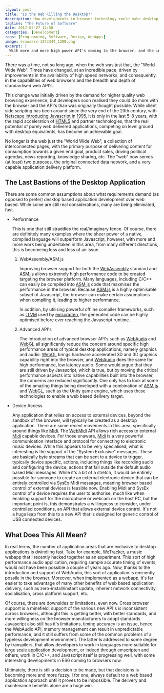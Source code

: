 ```yaml
---
layout: post
title: "Is the Web Killing the Desktop?"
description: How developments in browser technology could make desktop development unnecessary.
tagline: "The Future of Software"
date: 2017-05-27 12:50
categories: [Development]
tags: [Programming, Software, Design, WebApps]
image: browsers-1273344_1280.png
excerpt: |
  With more and more high power API's coming to the browser, and the increasing demand for rapidly accessible, specialised applications, are we seeing the death of native desktop based application installs?
---
```


There was a time, not so long ago, when the web was just that, the "World Wide Web". Times have changed, at an incredible pace, driven by improvements in the availability of high speed networks, and consequently, in the capabilities of web browsers and the breadth and depth of standardised web API's. 

This change was initially driven by the demand for higher quality web browsing experience, but developers soon realised they could do more with the browser and the API's than was originally thought possible. While client side scripting has been around since the very end of the 20th century, with [Netscape introducing Javascript in 1995](https://www.w3.org/community/webed/wiki/A_Short_History_of_JavaScript), it is only in the last 5-8 years, with the rapid acceleration of [HTML5](https://www.w3.org/TR/html5/) and partner technologies, that the real potential of purely web delivered applications, competing on level ground with desktop equivalents, has become an achievable goal. 

No longer is the web just the "World Wide Web", a collection of interconnected pages, with the primary purpose of delivering content for consumption towards a given end goal, product sales, driving political agendas, news reporting, knowledge sharing, etc. The "web" now serves (at least) two purposes, the original connected data network, and a very capable application delivery platform.

The Last Bastions of the Desktop Application
--------------------------------------------

There are some common assumptions about what requirements demand (as opposed to prefer) desktop based application development over web based. While some are still real considerations, many are being eliminated, fast.

* Performance

  This is one that still straddles the real/imaginary fence. Of course, there are definitely many examples where the sheer power of a native, compiled language will outperform Javascript, however, with more and more work being undertaken in this area, from many different directions, this is becomeing less and less of an issue.

  1. WebAssembly/ASM.js

     Improving browser support for both the [WebAssembly](http://webassembly.org/) standard and [ASM.js](http://asmjs.org/) allows extremely high performance code to be created targeting the browser platform. Many languages, including C/C++ can easily be compiled into [ASM.js](http://asmjs.org/) code that maxmises the performance in the browser. Because [ASM.js](http://asmjs.org/) is a highly optimisable subset of Javascript, the browser can make certain assumptions when compiling it, leading to higher performance. 

     In addition, by utilising powerful offline compiler frameworks, such as [LLVM](http://llvm.org/) used by [emscripten](http://kripken.github.io/emscripten-site/), the generated code can be highly optimised before ever reaching the Javascript runtime.

  2. Advanced API's

     The introduction of advanced browser API's such as [WebAudio](https://www.w3.org/TR/webaudio/) and [WebGL](https://www.khronos.org/webgl/) all significantly reduce the concern around specific high performance areas of typical desktop applications, namely graphics and audio. [WebGL](https://www.khronos.org/webgl/) brings hardware accelerated 3D and 3D graphics capability right into the browser, and [WebAudio](https://www.w3.org/TR/webaudio/) does the same for high performance, low latency audio. Some would argue that they are still driven by Javascript, which is true, but by moving the critical performance aspects into native capabilities built into the browser, the concerns are reduced significantly. One only has to look at some of the amazing things being developed with a combination of [ASM.js](http://asmjs.org/) and [WebGL](https://www.khronos.org/webgl/), such as the Unity game engine, which uses these technologies to enable a web based delivery target.

* Device Access

  Any application that relies on access to external devices, beyond the sandbox of the browser, will typically be created as a desktop application. There are some recent movements in this area, specifically around things like [Midi](https://www.midi.org/). The [WebMidi](https://www.w3.org/TR/webmidi/) API allows rich access to external [Midi](https://www.midi.org/) capable devices. For those unaware, [Midi](https://www.midi.org/) is a very powerful communication interface and protocol for connecting to electronic music devices. While this appears to be very specialised, what is interesting is the support of the "System Exclusive" messages. These are basically byte streams that can be sent to a device to trigger, typically device specific, actions, including things like recording audio and configuring the device, actions that fall outside the default audio based Midi messages. While it's a bit of a stretch, it would be entirely possible for someone to create an external electronic device that can be entirely controlled via SysEx Midi messages, meaning browser based control of external devices is feasible now. Enabling Midi and SysEx control of a device requires the user to authorise, much like when enabling support for the microphone or webcam on the host PC, but the important point is, this demonstrates a willingness to consider, under controlled conditions, an API that allows external device control. It's not a huge leap from this to a new API that is designed for generic control of USB connected devices.

What Does This All Mean?
------------------------

In real terms, the number of application areas that are exclusive to desktop applications is dwindling fast. Take for example, [WeTracker](https://app.wetracker.xyz), a music webapp that I recently hacked together as an experiment. This sort of high performance audio application, requiring sample accurate timing of events, would not have been possible a couple of years ago. Now, thanks to the introduction and support of WebAudio, this sort of application is eminently possile in the browser. Moreover, when implemented as a webapp, it's far easier to take advantage of many other benefits of web based application delivery, such as zero-install/instant update, inherent network connectivity, socialisation, cross platform support, etc.

Of course, there are downsides or limitations, even now. Cross browser support is a minefield, support of the various new API's is inconsistent across browsers, althought this is getting better, with better standards, and more willingness on the browser manufacturers to adopt standards. Javascript also still has it's limitations, timing accuracy is an issue, hence the WebAudio API, memory management can result in unpredictable performance, and it still suffers from some of the common problems of a typeless development environment. The latter is addressed to some degree by transpilers, that allow developers to work in languages more suitable for large scale application development, or indeed through emscripten and others, work in C/C++, and Javascript itself is progressing well, with some interesting developments in ES6 coming to browsers now.

Ultimately, there is still a decision to be made, but that decisions is becoming more and more fuzzy. I for one, always default to a web based application approach until it proves to be impossible. The delivery and maintenance benefits alone are a huge win.
